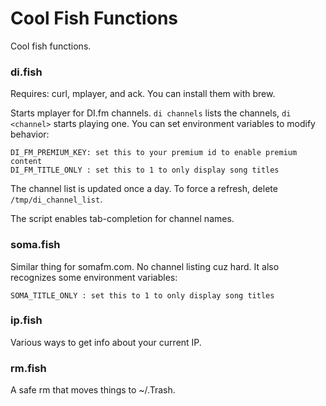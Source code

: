 # Cool Fish Functions

Cool fish functions.

### di.fish

Requires: curl, mplayer, and ack. You can install them with brew.

Starts mplayer for DI.fm channels. `di channels` lists the channels, `di <channel>` starts playing one. You
can set environment variables to modify behavior:

```
DI_FM_PREMIUM_KEY: set this to your premium id to enable premium content
DI_FM_TITLE_ONLY : set this to 1 to only display song titles
```

The channel list is updated once a day. To force a refresh, delete `/tmp/di_channel_list`.

The script enables tab-completion for channel names.

### soma.fish

Similar thing for somafm.com. No channel listing cuz hard. It also recognizes some environment variables:

```
SOMA_TITLE_ONLY : set this to 1 to only display song titles
```

### ip.fish

Various ways to get info about your current IP.

### rm.fish

A safe rm that moves things to ~/.Trash.

